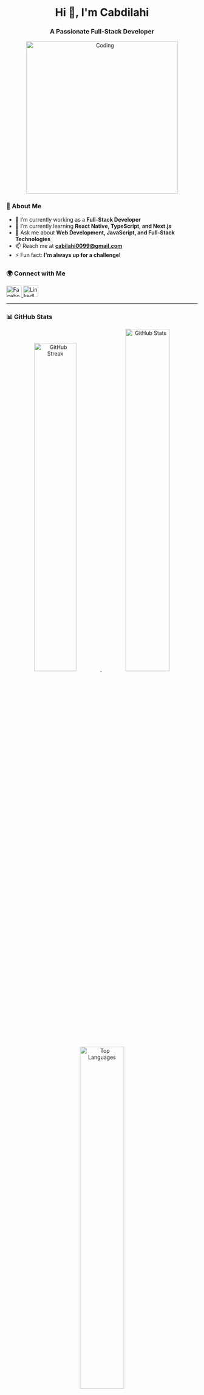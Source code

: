 <h1 align="center">Hi 👋, I'm Cabdilahi</h1>
<h3 align="center">A Passionate Full-Stack Developer</h3>

<p align="center">
  <img src="https://cdn.dribbble.com/users/214929/screenshots/4366947/dribbble-shot_6.gif" width="400" alt="Coding" />
</p>

### 🚀 About Me

- 🔭 I’m currently working as a **Full-Stack Developer**
- 🌱 I’m currently learning **React Native, TypeScript, and Next.js**
- 💬 Ask me about **Web Development, JavaScript, and Full-Stack Technologies**
- 📫 Reach me at **cabilahi0099@gmail.com**
- ⚡ Fun fact: **I'm always up for a challenge!**

### 🌍 Connect with Me

<p align="left">
  <a href="https://facebook.com/abdilahi.mohammed" target="_blank">
    <img src="https://raw.githubusercontent.com/rahuldkjain/github-profile-readme-generator/master/src/images/icons/Social/facebook.svg" alt="Facebook" height="30" width="40" />
  </a>
  <a href="https://www.linkedin.com/in/cabdullah-mohamed-863689195/" target="_blank">
    <img src="https://raw.githubusercontent.com/rahuldkjain/github-profile-readme-generator/master/src/images/icons/Social/linked-in-alt.svg" alt="LinkedIn" height="30" width="40" />
  </a>
</p>

---

### 📊 GitHub Stats

<p align="center">
  <a href="https://git.io/streak-stats">
    <img width="47%" src="https://streak-stats.demolab.com?user=cabdillahi&theme=dark&border_radius=5" alt="GitHub Streak" />
  </a>
  <img width="48%" src="https://github-readme-stats.vercel.app/api?username=cabdillahi&show_icons=true&locale=en&theme=radical" alt="GitHub Stats" />
</p>

<p align="center">
  <img width="48%" src="https://github-readme-stats.vercel.app/api/top-langs/?username=cabdillahi&layout=compact&theme=radical" alt="Top Languages" />
</p>

<p align="center">
  ![Profile Views](https://komarev.com/ghpvc/?username=cabdillahi&color=blueviolet&style=flat-square)
</p>
